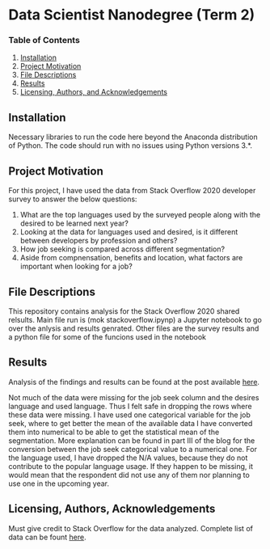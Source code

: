# Data Scientist Nanodegree (Term 2)

### Table of Contents

1. [Installation](#installation)
2. [Project Motivation](#motivation)
3. [File Descriptions](#files)
4. [Results](#results)
5. [Licensing, Authors, and Acknowledgements](#licensing)

## Installation <a name="installation"></a>

Necessary libraries to run the code here beyond the Anaconda distribution of Python.  The code should run with no issues using Python versions 3.*.

## Project Motivation<a name="motivation"></a>

For this project, I have used the data from Stack Overflow 2020 developer survey to answer the below questions:

1. What are the top languages used by the surveyed people along with the desired to be learned next year?
2. Looking at the data for languages used and desired, is it different between developers by profession and others?
3. How job seeking is compared across different segmentation?
4. Aside from compnensation, benefits and location, what factors are important when looking for a job?

## File Descriptions <a name="files"></a>

This repository contains analysis for the Stack Overflow 2020 shared relsults.
Main file run is (mok stackoverflow.ipynp) a Jupyter notebook to go over the anlysis and results genrated. 
Other files are the survey results and a python file for some of the funcions used in the notebook

## Results<a name="results"></a>

Analysis of the findings and results can be found at the post available [here](https://medium.com/@sraab2003/a-glimpse-into-the-2020-popular-programing-languages-788fe4825bb9).

Not much of the data were missing for the job seek column and the desires language and used language. Thus I felt safe in dropping the rows where these data were missing. I have used one categorical variable for the job seek, where to get better the mean of the available data I have converted them into numerical to be able to get the statistical mean of the segmentation. More explanation can be found in part III of the blog for the conversion between the job seek categorical value to a numerical one. For the language used, I have dropped the N/A values, because they do not contribute to the popular language usage. If they happen to be missing, it would mean that the respondent did not use any of them nor planning to use one in the upcoming year. 

## Licensing, Authors, Acknowledgements<a name="licensing"></a>

Must give credit to Stack Overflow for the data analyzed. Complete list of data can be fount [here](https://insights.stackoverflow.com/survey).  





